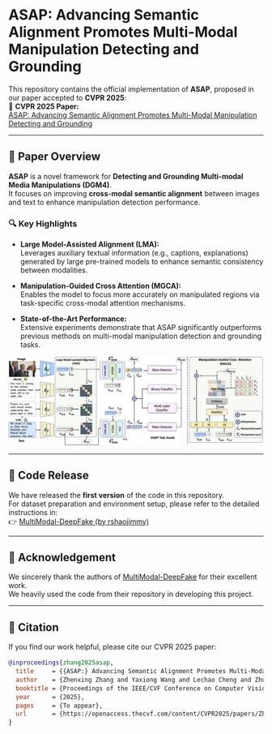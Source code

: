 # ASAP: Advancing Semantic Alignment Promotes Multi-Modal Manipulation Detecting and Grounding

This repository contains the official implementation of **ASAP**, proposed in our paper accepted to **CVPR 2025**:  
📄 **CVPR 2025 Paper:**  
[ASAP: Advancing Semantic Alignment Promotes Multi-Modal Manipulation Detecting and Grounding](https://openaccess.thecvf.com/content/CVPR2025/papers/Zhang_ASAP_Advancing_Semantic_Alignment_Promotes_Multi-Modal_Manipulation_Detecting_and_Grounding_CVPR_2025_paper.pdf)

---

## 📖 Paper Overview

**ASAP** is a novel framework for **Detecting and Grounding Multi-modal Media Manipulations (DGM4)**.  
It focuses on improving **cross-modal semantic alignment** between images and text to enhance manipulation detection performance.

### 🔍 Key Highlights

- **Large Model-Assisted Alignment (LMA):**  
  Leverages auxiliary textual information (e.g., captions, explanations) generated by large pre-trained models to enhance semantic consistency between modalities.

- **Manipulation-Guided Cross Attention (MGCA):**  
  Enables the model to focus more accurately on manipulated regions via task-specific cross-modal attention mechanisms.

- **State-of-the-Art Performance:**  
  Extensive experiments demonstrate that ASAP significantly outperforms previous methods on multi-modal manipulation detection and grounding tasks.

<p align="center">
  <img src="./examples/framework.png" alt="ASAP Framework Overview" width="700"/>
</p>

---

## 🚀 Code Release

We have released the **first version** of the code in this repository.  
For dataset preparation and environment setup, please refer to the detailed instructions in:  
👉 [MultiModal-DeepFake (by rshaojimmy)](https://github.com/rshaojimmy/MultiModal-DeepFake)

---

## 📂 Acknowledgement

We sincerely thank the authors of [MultiModal-DeepFake](https://github.com/rshaojimmy/MultiModal-DeepFake) for their excellent work.  
We heavily used the code from their repository in developing this project.

---

## 📄 Citation  

If you find our work helpful, please cite our CVPR 2025 paper:

```bibtex
@inproceedings{zhang2025asap,
  title     = {{ASAP:} Advancing Semantic Alignment Promotes Multi-Modal Manipulation Detecting and Grounding},
  author    = {Zhenxing Zhang and Yaxiong Wang and Lechao Cheng and Zhun Zhong and Dan Guo and Meng Wang},
  booktitle = {Proceedings of the IEEE/CVF Conference on Computer Vision and Pattern Recognition (CVPR)},
  year      = {2025},
  pages     = {To appear},
  url       = {https://openaccess.thecvf.com/content/CVPR2025/papers/Zhang_ASAP_Advancing_Semantic_Alignment_Promotes_Multi-Modal_Manipulation_Detecting_and_Grounding_CVPR_2025_paper.pdf}
}
